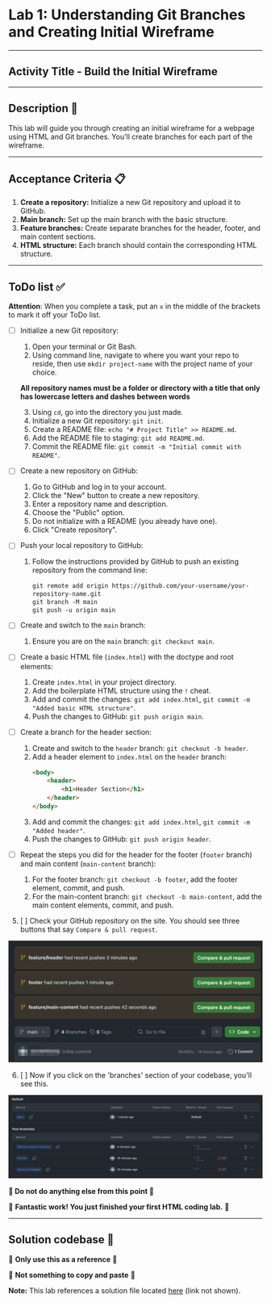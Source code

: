 # Lab 1: Understanding Git Branches and Creating Initial Wireframe

---

## Activity Title - Build the Initial Wireframe

---

## Description 📄
This lab will guide you through creating an initial wireframe for a webpage using HTML and Git branches. You'll create branches for each part of the wireframe.

---

## Acceptance Criteria 📋
1. **Create a repository:** Initialize a new Git repository and upload it to GitHub.
2. **Main branch:** Set up the main branch with the basic structure.
3. **Feature branches:** Create separate branches for the header, footer, and main content sections.
4. **HTML structure:** Each branch should contain the corresponding HTML structure.

---

## ToDo list ✅
**Attention**: When you complete a task, put an `x` in the middle of the brackets to mark it off your ToDo list.

- [ ] Initialize a new Git repository:
  1. Open your terminal or Git Bash.
  2. Using command line, navigate to where you want your repo to reside, then use `mkdir project-name` with the project name of your choice.
   
   **All repository names must be a folder or directory with a title that only has lowercase letters and dashes between words**

  3. Using `cd`, go into the directory you just made.
  4. Initialize a new Git repository: `git init`.
  5. Create a README file: `echo "# Project Title" >> README.md`.
  6. Add the README file to staging: `git add README.md`.
  7. Commit the README file: `git commit -m "Initial commit with README"`.
- [ ] Create a new repository on GitHub:
  1. Go to GitHub and log in to your account.
  2. Click the "New" button to create a new repository.
  3. Enter a repository name and description.
  4. Choose the "Public" option.
  5. Do not initialize with a README (you already have one).
  6. Click "Create repository".
- [ ] Push your local repository to GitHub:
  1. Follow the instructions provided by GitHub to push an existing repository from the command line:
     ```
     git remote add origin https://github.com/your-username/your-repository-name.git
     git branch -M main
     git push -u origin main
     ```
- [ ] Create and switch to the `main` branch:
  1. Ensure you are on the `main` branch: `git checkout main`.
- [ ] Create a basic HTML file (`index.html`) with the doctype and root elements:
  1. Create `index.html` in your project directory.
  2. Add the boilerplate HTML structure using the `!` cheat. 
  3. Add and commit the changes: `git add index.html`, `git commit -m "Added basic HTML structure"`.
  4. Push the changes to GitHub: `git push origin main`.
- [ ] Create a branch for the header section:
  1. Create and switch to the `header` branch: `git checkout -b header`.
  2. Add a header element to `index.html` on the `header` branch:
     ```html
     <body>
         <header>
             <h1>Header Section</h1>
         </header>
     </body>
     ```
  3. Add and commit the changes: `git add index.html`, `git commit -m "Added header"`.
  4. Push the changes to GitHub: `git push origin header`.
- [ ] Repeat the steps you did for the header for the footer (`footer` branch) and main content (`main-content` branch):
  1. For the footer branch: `git checkout -b footer`, add the footer element, commit, and push.
  2. For the main-content branch: `git checkout -b main-content`, add the main content elements, commit, and push.
5. [ ]  Check your GitHub repository on the site. You should see three buttons that say `Compare & pull request`.

![GitHub pull request image](/assets/images/prs-github.png)

6. [ ] Now if you click on the 'branches' section of your codebase, you'll see this.

![GitHub pull request image](/assets/images/branches-github.png)

**🛑 Do not do anything else from this point 🛑**
   

🎊 **Fantastic work! You just finished your first HTML coding lab.** 🎊

---

## Solution codebase 👀
🛑 **Only use this as a reference** 🛑

💾 **Not something to copy and paste** 💾

**Note:** This lab references a solution file located [here]() (link not shown).
